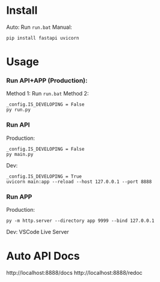 # Install
Auto: Run `run.bat`
Manual:
```
pip install fastapi uvicorn
```

# Usage

### Run API+APP (Production):
Method 1: Run `run.bat`
Method 2:
```
_config.IS_DEVELOPING = False
py run.py
```
### Run API
Production:
```
_config.IS_DEVELOPING = False
py main.py
```
Dev:
```
_config.IS_DEVELOPING = True
uvicorn main:app --reload --host 127.0.0.1 --port 8888
```

### Run APP
Production:
```
py -m http.server --directory app 9999 --bind 127.0.0.1
```
Dev: VSCode Live Server

# Auto API Docs
http://localhost:8888/docs
http://localhost:8888/redoc